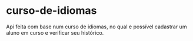 # curso-de-idiomas
Api feita com base num curso de idiomas, no qual e possível cadastrar um aluno em curso e verificar seu histórico.

